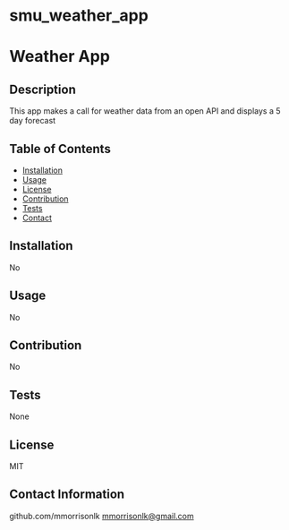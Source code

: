 # smu_weather_app

# Weather App

## Description
This app makes a call for weather data from an open API and displays a 5 day forecast 

## Table of Contents
* [Installation](#Installation)
* [Usage](#usage)
* [License](#license)
* [Contribution](#contribution)
* [Tests](#tests)
* [Contact](#contact)

## Installation
No

## Usage
No

## Contribution
No

## Tests
None

## License
MIT

## Contact Information
github.com/mmorrisonlk
mmorrisonlk@gmail.com